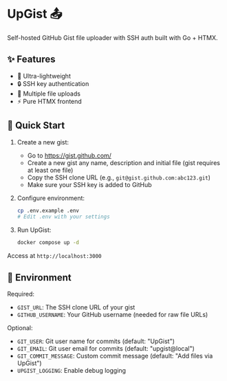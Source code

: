 # UpGist 📤

Self-hosted GitHub Gist file uploader with SSH auth built with Go + HTMX.

## ✨ Features

- 🚀 Ultra-lightweight
- 🔒 SSH key authentication
- 📁 Multiple file uploads
- ⚡️ Pure HTMX frontend

## 🏃 Quick Start

1. Create a new gist:
   - Go to https://gist.github.com/
   - Create a new gist any name, description and initial file (gist requires at least one file)
   - Copy the SSH clone URL (e.g., `git@gist.github.com:abc123.git`)
   - Make sure your SSH key is added to GitHub

2. Configure environment:
   ```bash
   cp .env.example .env
   # Edit .env with your settings
   ```

3. Run UpGist:
   ```bash
   docker compose up -d
   ```

Access at `http://localhost:3000`

## 🔧 Environment

Required:
- `GIST_URL`: The SSH clone URL of your gist
- `GITHUB_USERNAME`: Your GitHub username (needed for raw file URLs)

Optional:
- `GIT_USER`: Git user name for commits (default: "UpGist")
- `GIT_EMAIL`: Git user email for commits (default: "upgist@local")
- `GIT_COMMIT_MESSAGE`: Custom commit message (default: "Add files via UpGist")
- `UPGIST_LOGGING`: Enable debug logging
